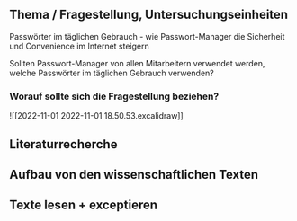 
## Thema / Fragestellung, Untersuchungseinheiten

Passwörter im täglichen Gebrauch - wie Passwort-Manager die Sicherheit und Convenience im Internet steigern

Sollten Passwort-Manager von allen Mitarbeitern verwendet werden, welche Passwörter im täglichen Gebrauch verwenden?

### Worauf sollte sich die Fragestellung beziehen?

![[2022-11-01 2022-11-01 18.50.53.excalidraw]]

## Literaturrecherche

## Aufbau von den wissenschaftlichen Texten

## Texte lesen + exceptieren

